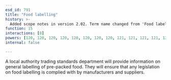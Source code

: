 ```yaml
---
esd_id: 791
title: "Food labelling"
history: >-
  Added scope notes in version 2.02. Term name changed from 'Food labelling and composition' to 'Trading standards - food labelling' in version 3.00. Name changed to 'Food labelling' in version 4.00.
function: 15
interactions: [8]
powers: [120, 120, 120, 120, 120, 120, 120, 120, 121, 121, 121, 121, 121, 121, 121, 121, 122, 122, 122, 122, 122, 122, 122, 122, 123, 123, 123, 123, 123, 123, 123, 123, 124, 124, 124, 124, 124, 124, 124, 124, 124, 125, 125, 125, 125, 125, 125, 125, 125, 126, 126, 126, 126, 126, 126, 126, 126, 127, 127, 127, 127, 127, 127, 127, 127, 128, 128, 128, 128, 128, 128, 128, 128, 129, 129, 129, 129, 129, 129, 129, 129, 130, 130, 130, 130, 130, 130, 130, 130, 131, 131, 131, 131, 131, 131, 131, 131, 1640, 1640, 1640, 1640, 1640, 1640, 1640, 1641, 1641, 1641, 1641, 1641, 1641, 1641, 1642, 1642, 1642, 1642, 1642, 1642, 1642, 1643, 1643, 1643, 1643, 1643, 1643, 1644, 1644, 1644, 1644, 1644, 1644, 1644, 2549, 2549, 2549, 2549, 2582, 2667, 2668, 2682, 2682, 2682, 2683, 2683, 2683, 2726, 2726, 2727, 2727, 2745, 2745, 2745, 2746, 2746, 2746, 2786, 2786, 2786, 2787, 2787, 2787, 2788, 2788, 2788, 2797, 2797, 2797, 2798, 2798, 2798, 2806, 2806, 2806, 3061, 3061, 3061, 3061, 3061, 3061, 3061, 3061, 3061, 3061, 3061, 3062, 3062, 3062, 3062, 3062, 3062, 3062, 3062, 3062, 3062, 3062, 3063, 3063, 3063, 3063, 3063, 3063, 3063, 3063, 3063, 3063, 3063, 3064, 3064, 3064, 3064, 3064, 3064, 3064, 3064, 3064, 3064, 3064, 3065, 3065, 3065, 3065, 3065, 3065, 3065, 3065, 3065, 3065, 3065, 3066, 3066, 3066, 3066, 3066, 3066, 3066, 3066, 3066, 3066, 3066, 3067, 3067, 3067, 3067, 3067, 3067, 3067, 3067, 3067, 3067, 3067, 3068, 3068, 3068, 3068, 3068, 3068, 3068, 3068, 3068, 3068, 3068, 3069, 3069, 3069, 3069, 3069, 3069, 3069, 3069, 3069, 3069, 3069, 3070, 3070, 3070, 3070, 3070, 3070, 3070, 3070, 3070, 3070, 3070, 3071, 3071, 3071, 3071, 3071, 3071, 3071, 3071, 3071, 3071, 3071, 3072, 3072, 3072, 3072, 3072, 3072, 3072, 3072, 3072, 3072, 3072, 3073, 3073, 3073, 3073, 3073, 3073, 3073, 3073, 3073, 3073, 3073, 3074, 3074, 3074, 3074, 3074, 3074, 3074, 3074, 3074, 3074, 3074]
internal: false

---
```


A local authority trading standards department will provide information on general labelling of pre-packed food. They will ensure that any legislation on food labelling is complied with by manufacturers and suppliers.

